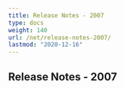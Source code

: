 ```yaml
---
title: Release Notes - 2007
type: docs
weight: 140
url: /net/release-notes-2007/
lastmod: "2020-12-16"
---
```


## **Release Notes - 2007**
